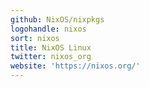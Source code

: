 ```yaml
---
github: NixOS/nixpkgs
logohandle: nixos
sort: nixos
title: NixOS Linux
twitter: nixos_org
website: 'https://nixos.org/'
---
```


